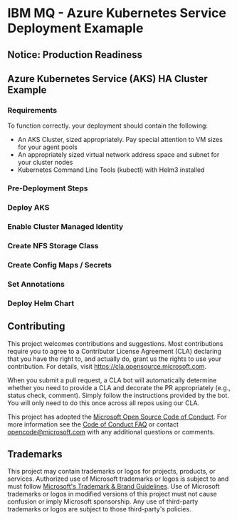 # IBM MQ - Azure Kubernetes Service Deployment Examaple


## Notice: Production Readiness



## Azure Kubernetes Service (AKS) HA Cluster Example

### Requirements

To function correctly. your deployment should contain the following:

* An AKS Cluster, sized appropriately. Pay special attention to VM sizes for your agent pools
* An appropriately sized virtual network address space and subnet for your cluster nodes
* Kubernetes Command Line Tools (kubectl) with Helm3 installed

### Pre-Deployment Steps



### Deploy AKS

### Enable Cluster Managed Identity

### Create NFS Storage Class

### Create Config Maps / Secrets

### Set Annotations

### Deploy Helm Chart


## Contributing

This project welcomes contributions and suggestions.  Most contributions require you to agree to a
Contributor License Agreement (CLA) declaring that you have the right to, and actually do, grant us
the rights to use your contribution. For details, visit https://cla.opensource.microsoft.com.

When you submit a pull request, a CLA bot will automatically determine whether you need to provide
a CLA and decorate the PR appropriately (e.g., status check, comment). Simply follow the instructions
provided by the bot. You will only need to do this once across all repos using our CLA.

This project has adopted the [Microsoft Open Source Code of Conduct](https://opensource.microsoft.com/codeofconduct/).
For more information see the [Code of Conduct FAQ](https://opensource.microsoft.com/codeofconduct/faq/) or
contact [opencode@microsoft.com](mailto:opencode@microsoft.com) with any additional questions or comments.

## Trademarks

This project may contain trademarks or logos for projects, products, or services. Authorized use of Microsoft 
trademarks or logos is subject to and must follow 
[Microsoft's Trademark & Brand Guidelines](https://www.microsoft.com/en-us/legal/intellectualproperty/trademarks/usage/general).
Use of Microsoft trademarks or logos in modified versions of this project must not cause confusion or imply Microsoft sponsorship.
Any use of third-party trademarks or logos are subject to those third-party's policies.
